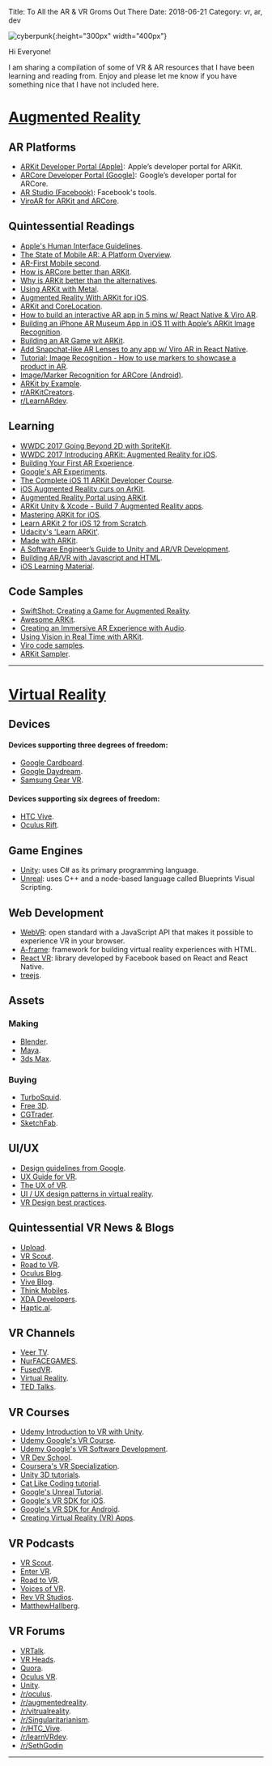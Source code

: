 Title: To All the AR & VR Groms Out There
Date: 2018-06-21
Category: vr, ar, dev

![cyberpunk](./cyberpunk/26.jpg){:height="300px" width="400px"}


Hi Everyone!


I am sharing a compilation of some of VR & AR resources that I have been learning and reading from. Enjoy and please let me know if you have something nice that I have not included here.



# [Augmented Reality](https://en.wikipedia.org/wiki/Augmented_reality)

## AR Platforms

* [ARKit Developer Portal (Apple)](https://developer.apple.com/arkit/):  Apple’s developer portal for ARKit.
* [ARCore Developer Portal (Google)](https://developers.google.com/ar/):  Google’s developer portal for ARCore.
* [AR Studio (Facebook)](https://developers.facebook.com/docs/ar-studio): Facebook's tools.
* [ViroAR for ARKit and ARCore](https://viromedia.com/viroar).

## Quintessential Readings

* [Apple's Human Interface Guidelines](https://developer.apple.com/design/human-interface-guidelines/ios/system-capabilities/augmented-reality/).
* [The State of Mobile AR: A Platform Overview](https://render.betaworks.com/the-state-of-mobile-ar-a-platform-overview-9f8cd9ec91f4).
* [AR-First Mobile second](https://medium.com/6d-ai/ar-first-mobile-second-614e85673083).
* [How is ARCore better than ARKit](https://medium.com/6d-ai/how-is-arcore-better-than-arkit-5223e6b3e79d).
* [Why is ARKit better than the alternatives](https://medium.com/6d-ai/why-is-arkit-better-than-the-alternatives-af8871889d6a).
* [Using ARKit with Metal](http://metalkit.org/2017/07/29/using-arkit-with-metal.html).
* [Augmented Reality With ARKit for iOS](https://digitalleaves.com/blog/2017/08/augmented-reality-arkit/).
* [ARKit and CoreLocation](https://medium.com/journey-of-one-thousand-apps/arkit-and-corelocation-part-one-fc7cb2fa0150).
* [How to build an interactive AR app in 5 mins w/ React Native & Viro AR](https://blog.viromedia.com/how-to-build-an-interactive-ar-app-in-5-mins-w-react-native-viro-ar-e420147e1612).
* [Building an iPhone AR Museum App in iOS 11 with Apple’s ARKit Image Recognition](https://medium.com/codeandco/building-an-iphone-ar-museum-app-in-ios-11-with-apples-arkit-image-recognition-b07febd90a91).
* [Building an AR Game wit ARKit](https://blog.pusher.com/building-ar-game-arkit-spritekit/).
* [Add Snapchat-like AR Lenses to any app w/ Viro AR in React Native](https://blog.viromedia.com/add-snapchat-ar-lenses-to-any-app-w-react-native-viro-ar-9d4053769782).
* [Tutorial: Image Recognition - How to use markers to showcase a product in AR](https://blog.viromedia.com/tutorial-image-recognition-how-to-markers-showcase-product-retail-arkit-arcore-augmented-reality-dc4ce7e7c8f).
* [Image/Marker Recognition for ARCore (Android)](https://blog.viromedia.com/image-marker-recognition-arcore-android-augmented-reality-1855981f5165).
* [ARKit by Example](https://blog.markdaws.net/apple-arkit-by-example-ef1c8578fb59).
* [r/ARKitCreators](https://www.reddit.com/r/ARKitCreators/).
* [r/LearnARdev](https://www.reddit.com/r/LearnARdev/).



## Learning


* [WWDC 2017 Going Beyond 2D with SpriteKit](https://developer.apple.com/videos/play/wwdc2017/609/).
* [WWDC 2017 Introducing ARKit: Augmented Reality for iOS](https://developer.apple.com/videos/play/wwdc2017/602/).
* [Building Your First AR Experience](https://developer.apple.com/documentation/arkit/building_your_first_ar_experience).
* [Google's AR Experiments](https://experiments.withgoogle.com/collection/ar).
* [The Complete iOS 11 ARKit Developer Course](https://www.udemy.com/ios11augmentedrealitycourse).
* [iOS Augmented Reality curs on ArKit](https://www.udemy.com/ios-augmented-reality-the-complete-course-on-arkit/?siteID=Fh5UMknfYAU-KPE8Y4QfnASNEKPRXdbq1Q&LSNPUBID=Fh5UMknfYAU).
* [Augmented Reality Portal using ARKit](https://www.udemy.com/arkit-portal-learn-how-to-create-a-portal-using-arkit/learn/v4/overview).
* [ARKit Unity & Xcode - Build 7 Augmented Reality apps](https://www.udemy.com/arkit-course-ios-11-build-3-awesome-ar-apps/?siteID=Fh5UMknfYAU-nmxSqJMfNu9HQNLs4PkWJA&LSNPUBID=Fh5UMknfYAU).
* [Mastering ARKit for iOS](https://www.udemy.com/mastering-arkit-for-ios-using-swift).
* [Learn ARKit 2 for iOS 12 from Scratch](https://www.udemy.com/learn-arkit-for-ios-from-scratch/?siteID=Fh5UMknfYAU-yVHIgFgDQIzJUKXRiABlOA&LSNPUBID=Fh5UMknfYAU).
* [Udacity's 'Learn ARKit'](https://in.udacity.com/course/learn-arkit--nd114).
* [Made with ARKit](http://www.madewitharkit.com/).
* [A Software Engineer’s Guide to Unity and AR/VR Development](https://blog.betawave.io/a-software-engineers-guide-to-unity-and-ar-vr-development-part-1-c20ce973bf8e).
* [Building AR/VR with Javascript and HTML](https://hackernoon.com/building-ar-vr-with-javascript-and-html-28acd1da0371).
* [iOS Learning Material](https://github.com/jVirus/ios-learning-materials).


## Code Samples

* [SwiftShot: Creating a Game for Augmented Reality](https://developer.apple.com/documentation/arkit/swiftshot_creating_a_game_for_augmented_reality).
* [Awesome ARKit](https://github.com/olucurious/Awesome-ARKit).
* [Creating an Immersive AR Experience with Audio](https://developer.apple.com/documentation/arkit/creating_an_immersive_ar_experience_with_audio).
* [Using Vision in Real Time with ARKit](https://developer.apple.com/documentation/arkit/using_vision_in_real_time_with_arkit).
* [Viro code samples](https://github.com/viromedia/viro).
* [ARKit Sampler](https://github.com/shu223/ARKit-Sampler).

--------

# [Virtual Reality](https://en.wikipedia.org/wiki/Virtual_reality)

## Devices

#### Devices supporting three degrees of freedom:

* [Google Cardboard](https://vr.google.com/cardboard/).
* [Google Daydream](https://vr.google.com/daydream/).
* [Samsung Gear VR](https://www.oculus.com/gear-vr/).


#### Devices supporting six degrees of freedom:

* [HTC Vive](https://www.vive.com/us/).
* [Oculus Rift](https://www.oculus.com/rift/#oui-csl-rift-games=mages-tale).


## Game Engines

* [Unity](https://unity3d.com/): uses C# as its primary programming language.
* [Unreal](https://www.unrealengine.com/en-US/vr): uses C++ and a node-based language called Blueprints Visual Scripting.

## Web Development

* [WebVR](https://webvr.info/): open standard with a JavaScript API that makes it possible to experience VR in your browser.
* [A-frame](https://aframe.io/): framework for building virtual reality experiences with HTML.
* [React VR](https://facebook.github.io/react-360/): library developed by Facebook based on React and React Native.
* [treejs](https://threejs.org/).

## Assets

### Making

* [Blender](https://www.blender.org/).
* [Maya](https://www.autodesk.com/products/maya/overview).
* [3ds Max](https://www.autodesk.com/products/3ds-max/overview).

### Buying

* [TurboSquid](https://www.turbosquid.com/).
* [Free 3D](https://free3d.com/).
* [CGTrader](https://www.cgtrader.com/).
* [SketchFab](https://sketchfab.com/).

## UI/UX

* [Design guidelines from Google](https://designguidelines.withgoogle.com/cardboard/designing-for-google-cardboard/a-new-dimension.html).
* [UX Guide for VR](https://www.dtelepathy.com/blog/philosophy/ux-guide-designing-virtual-reality-experiences).
* [The UX of VR](https://www.uxofvr.com/).
* [UI / UX design patterns in virtual reality](http://realityshift.io/blog/ui-ux-design-patterns-in-virtual-reality).
* [VR Design best practices](https://medium.com/@LeapMotion/vr-design-best-practices-bb889c2dc70).


## Quintessential VR News & Blogs


* [Upload](https://uploadvr.com/).
* [VR Scout](https://vrscout.com/).
* [Road to VR](https://www.roadtovr.com/).
* [Oculus Blog](https://www.oculus.com/blog/).
* [Vive Blog](https://blog.vive.com/us/).
* [Think Mobiles](https://thinkmobiles.com/blog/).
* [XDA Developers](https://forum.xda-developers.com/mobile-vr).
* [Haptic.al](https://haptic.al/).


## VR Channels

* [Veer TV](https://veer.tv/).
* [NurFACEGAMES](https://www.youtube.com/user/NurFACEGAMES).
* [FusedVR](https://www.youtube.com/channel/UCLO98KHpNx6JwsdnH04l9yQ).
* [Virtual Reality](https://www.youtube.com/playlist?list=PL3VQ6QcS8audF4bt7Gf-cCvNf8aTFcsY4).
* [TED Talks](https://www.ted.com/search?q=virtual+reality).


## VR Courses

* [Udemy Introduction to VR with Unity](https://www.udemy.com/introduction-to-vr-with-unity/).
* [Udemy Google's VR Course](https://www.udacity.com/course/introduction-to-virtual-reality--ud1012).
* [Udemy Google's VR Software Development](https://www.udacity.com/course/vr-software-development--ud1014).
* [VR Dev School](https://learn.vrdev.school/).
* [Coursera's VR Specialization](https://www.coursera.org/specializations/virtual-reality).
* [Unity 3D tutorials](https://unity3d.com/learn/tutorials).
* [Cat Like Coding tutorial](https://catlikecoding.com/unity/tutorials/).
* [Google's Unreal Tutorial](https://developers.google.com/vr/develop/unreal/get-started).
* [Google's VR SDK for iOS](https://developers.google.com/vr/develop/ios/get-started).
* [Google's VR SDK for Android](https://developers.google.com/vr/develop/android/get-started).
* [Creating Virtual Reality (VR) Apps](https://www.edx.org/course/creating-virtual-reality-vr-apps-uc-san-diegox-cse190x).


## VR Podcasts

* [VR Scout](https://vrscout.com/podcast/).
* [Enter VR](http://entervr.net/category/podcast/).
* [Road to VR](https://www.roadtovr.com/vr-podcasts/).
* [Voices of VR](http://voicesofvr.com/).
* [Rev VR Studios](http://www.revvrstudios.com/).
* [MatthewHallberg](https://www.youtube.com/channel/UClm2DY6pj3ygKoKhEVr7KFw).


## VR Forums

* [VRTalk](http://www.vrtalk.com/forum/).
* [VR Heads](https://forums.vrheads.com/).
* [Quora](https://www.quora.com/topic/Virtual-Reality-VR).
* [Oculus VR](https://forums.oculusvr.com/community).
* [Unity](https://forum.unity.com/forums/ar-vr-xr-discussion.80/).
* [/r/oculus](https://www.reddit.com/r/oculus).
* [/r/augmentedreality](https://www.reddit.com/r/augmentedreality).
* [/r/vitrualreality](https://www.reddit.com/r/virtualreality/).
* [/r/Singularitarianism](https://www.reddit.com).
* [/r/HTC_Vive](https://www.reddit.com/r/HTC_Vive).
* [/r/learnVRdev](https://www.reddit.com/r/learnVRdev/).
* [/r/SethGodin](https://www.reddit.com/r/SethGodin)

----
